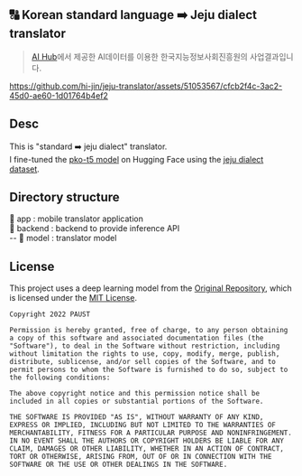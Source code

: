 ## :capital_abcd: Korean standard language :arrow_right: Jeju dialect translator

> [AI Hub](https://aihub.or.kr/intrcn/guid/usagepolicy.do?currMenu=151&topMenu=105)에서 제공한 AI데이터를 이용한 한국지능정보사회진흥원의 사업결과입니다.



https://github.com/hi-jin/jeju-translator/assets/51053567/cfcb2f4c-3ac2-45d0-ae60-1d01764b4ef2



## Desc

This is "standard :arrow_right: jeju dialect" translator.  
I fine-tuned the [pko-t5 model](https://huggingface.co/paust/pko-t5-base) on Hugging Face using the [jeju dialect dataset](https://aihub.or.kr/aihubdata/data/view.do?currMenu=115&topMenu=100&aihubDataSe=realm&dataSetSn=121).

## Directory structure

:open_file_folder: app : mobile translator application  
:open_file_folder: backend : backend to provide inference API  
-- :open_file_folder: model : translator model  

## License

This project uses a deep learning model from the [Original Repository](https://github.com/paust-team/pko-t5), which is licensed under the [MIT License](https://github.com/paust-team/pko-t5/blob/main/LICENSE).

```
Copyright 2022 PAUST

Permission is hereby granted, free of charge, to any person obtaining a copy of this software and associated documentation files (the "Software"), to deal in the Software without restriction, including without limitation the rights to use, copy, modify, merge, publish, distribute, sublicense, and/or sell copies of the Software, and to permit persons to whom the Software is furnished to do so, subject to the following conditions:

The above copyright notice and this permission notice shall be included in all copies or substantial portions of the Software.

THE SOFTWARE IS PROVIDED "AS IS", WITHOUT WARRANTY OF ANY KIND, EXPRESS OR IMPLIED, INCLUDING BUT NOT LIMITED TO THE WARRANTIES OF MERCHANTABILITY, FITNESS FOR A PARTICULAR PURPOSE AND NONINFRINGEMENT. IN NO EVENT SHALL THE AUTHORS OR COPYRIGHT HOLDERS BE LIABLE FOR ANY CLAIM, DAMAGES OR OTHER LIABILITY, WHETHER IN AN ACTION OF CONTRACT, TORT OR OTHERWISE, ARISING FROM, OUT OF OR IN CONNECTION WITH THE SOFTWARE OR THE USE OR OTHER DEALINGS IN THE SOFTWARE.
```
